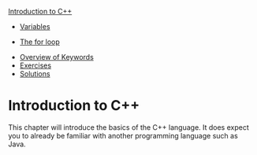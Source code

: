 [Introduction to C++](../introduction_to_cpp/readme.md)
* [Variables](../introduction_to_cpp/variables.md)
<!-- * [Standard IO](../introduction_to_cpp/standard_io.md) -->
<!-- * [Mathematical Operators](../introduction_to_cpp/mathematical_operators.md) -->
<!-- * [Comparison Operators](../introduction_to_cpp/comparison_operators.md) -->
<!-- * [Conditional Operators](../introduction_to_cpp/conditional_operators.md) -->
<!-- * [The if statement](../introduction_to_cpp/if_statement.md) -->
<!-- * [The switch statement](../introduction_to_cpp/switch_statement.md) -->
* [The for loop](../introduction_to_cpp/for_loop.md)
<!-- * [The while loop](../introduction_to_cpp/while_loop.md) -->
<!-- * [The do while loop](../introduction_to_cpp/do_while_loop.md) -->
<!-- * [Functions](../introduction_to_cpp/functions.md) -->
<!-- * [Scope](../introduction_to_cpp/scope.md)  -->
<!-- * [Arrays](../introduction_to_cpp/arrays.md) -->
* [Overview of Keywords](../introduction_to_cpp/overview_keywords.md)
* [Exercises](../introduction_to_cpp/exercises.md)
* [Solutions](../introduction_to_cpp/solutions.md)

# Introduction to C++

This chapter will introduce the basics of the C++ language. It does expect you to already be familiar with another programming language such as Java.
